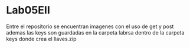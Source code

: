 # Lab05EII

Entre el repositorio se encuentran imagenes con el uso de get y post
ademas las keys son guardadas en la carpeta labrsa dentro de la carpeta keys donde crea el llaves.zip
